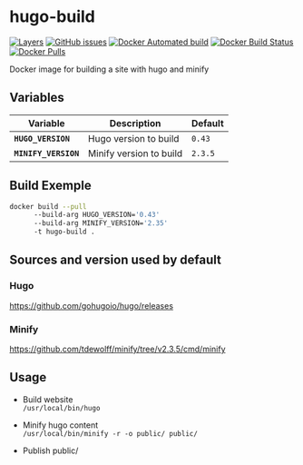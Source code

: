 # hugo-build

[![Layers](https://images.microbadger.com/badges/image/pad92/hugo-build.svg)](https://microbadger.com/images/pad92/hugo-build) [![GitHub issues](https://img.shields.io/github/issues/pad92/docker-hugo-build.svg)](https://github.com/pad92/docker-hugo-build) [![Docker Automated build](https://img.shields.io/docker/automated/pad92/hugo-build.svg?maxAge=2592000)](https://hub.docker.com/r/pad92/hugo-build/) [![Docker Build Status](https://img.shields.io/docker/build/pad92/hugo-build.svg?maxAge=2592000)](https://hub.docker.com/r/pad92/hugo-build/) [![Docker Pulls](https://img.shields.io/docker/pulls/pad92/hugo-build.svg)](https://hub.docker.com/r/pad92/hugo-build/)

Docker image for building a site with hugo and minify

## Variables

| Variable             | Description             | Default   |
|----------------------|-------------------------|-----------|
| **`HUGO_VERSION`**   | Hugo version to build   | `0.43`    |
| **`MINIFY_VERSION`** | Minify version to build | `2.3.5`   |


## Build Exemple

```sh
docker build --pull 
      --build-arg HUGO_VERSION='0.43'
      --build-arg MINIFY_VERSION='2.35'
      -t hugo-build .
```

## Sources and version used by default

### Hugo

https://github.com/gohugoio/hugo/releases

### Minify

https://github.com/tdewolff/minify/tree/v2.3.5/cmd/minify


## Usage

* Build website  
```/usr/local/bin/hugo```

* Minify hugo content  
```/usr/local/bin/minify -r -o public/ public/```

* Publish public/
